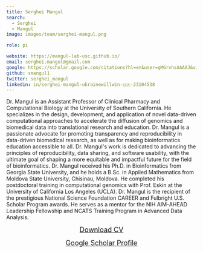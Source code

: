 ```yaml
---
title: Serghei Mangul
search:
  - Serghei 
  - Mangul
image: images/team/serghei-mangul.png

role: pi

website: https://mangul-lab-usc.github.io/
email: serghei.mangul@gmail.com
google: https://scholar.google.com/citations?hl=en&user=gMGrvhsAAAAJ&view_op=list_works&sortby=pubdate
github: smangul1
twitter: serghei_mangul
linkedin: in/serghei-mangul-ukrainewillwin-🇺🇦-23104538
---
```


Dr. Mangul is an Assistant Professor of Clinical Pharmacy and Computational Biology at the University of Southern California. He specializes in the design, development, and application of novel data-driven computational approaches to accelerate the diffusion of genomics and biomedical data into translational research and education. Dr. Mangul is a passionate advocate for promoting transparency and reproducibility in data-driven biomedical research, as well as for making bioinformatics education accessible to all. Dr. Mangul's work is dedicated to advancing the principles of reproducibility, data sharing, and software usability, with the ultimate goal of shaping a more equitable and impactful future for the field of bioinformatics. Dr. Mangul received his Ph.D. in Bioinformatics from Georgia State University, and he holds a B.Sc. in Applied Mathematics from Moldova State University, Chisinau, Moldova. He completed his postdoctoral training in computational genomics with Prof. Eskin at the University of California Los Angeles (UCLA). Dr. Mangul is the recipient of the prestigious National Science Foundation CAREER and Fulbright U.S. Scholar Program awards. He serves as a mentor for the NIH AIM-AHEAD Leadership Fellowship and NCATS Training Program in Advanced Data Analysis.
<center><a target="_blank" style="font-size: 18px" href="https://drive.google.com/file/d/1yix3CLYmFDVAqeDXnrE1xH9oshAR95-1/view?usp=sharing">Download CV</a></center>
<p></p>
<center><a target="_blank" style="font-size: 18px" href="https://scholar.google.com/citations?hl=en&user=gMGrvhsAAAAJ&view_op=list_works&sortby=pubdate">Google Scholar Profile</a></center>
